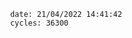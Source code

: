 

                date: 21/04/2022 14:41:42
                cycles: 36300

                         